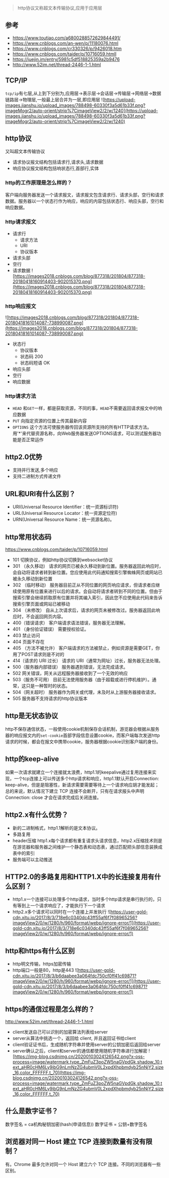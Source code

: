 > http协议又称超文本传输协议,应用于应用层

## 参考
- https://www.toutiao.com/a6800288572629844491/
- https://www.cnblogs.com/an-wen/p/11180076.html
- https://www.cnblogs.com/cr330326/p/9426018.htm
- https://www.cnblogs.com/taider/p/10716059.htmll
- https://juejin.im/entry/5981c5df518825359a2b9476
- http://www.52im.net/thread-2446-1-1.html

## TCP/IP
`tcp/ip`有七层,从上到下分别为,应用层->表示层->会话层->传输层->网络层->数据链路层->物理层,一般最上层合并为一层,即应用层
![https://upload-images.jianshu.io/upload_images/788498-60330f3a5d61b33f.png?imageMogr2/auto-orient/strip%7CimageView2/2/w/1240](https://upload-images.jianshu.io/upload_images/788498-60330f3a5d61b33f.png?imageMogr2/auto-orient/strip%7CimageView2/2/w/1240)

## http协议
又叫超文本传输协议
- 请求协议报文结构包括请求行,请求头,请求数据
- 响应协议报文结构包括响状态行,首部行,实体

### http的工作原理是怎么样的？
客户端向服务器发送一个请求报文，请求报文包含请求行、请求头部，空行和请求数据。服务器以一个状态行作为响应，响应的内容包括状态行、响应头部，空行和响应数据。

### http请求报文
- 请求行
	- 请求方法
	- URI
	- 协议版本 
- 请求头部
- 空行
- 请求数据
![https://images2018.cnblogs.com/blog/877318/201804/877318-20180418160914403-902015370.png](https://images2018.cnblogs.com/blog/877318/201804/877318-20180418160914403-902015370.png)

### http响应报文
![https://images2018.cnblogs.com/blog/877318/201804/877318-20180418161014087-738990087.png](https://images2018.cnblogs.com/blog/877318/201804/877318-20180418161014087-738990087.png)
- 状态行
	- 协议版本
	- 状态码 200
	- 状态码短语 OK 
- 响应头部
- 空行
- 响应数据

### http请求方法
- `HEAD` 和`GET`一样，都是获取资源，不同的事，`HEAD`不需要返回请求报文中的响应数据
- `PUT` 向指定资源的位置上传其最新内容
- `OPTIONS` 这个方法可使服务器传回该资源所支持的所有HTTP请求方法。用'*'来代替资源名称，向Web服务器发送OPTIONS请求，可以测试服务器功能是否正常运作

## http2.0优势
- 支持并行发送,多个响应
- 支持二进制方式传递文件

## URL和URI有什么区别？
- URI(Universal Resource Identifier：统一资源标识符)
- URL(Universal Resource Locator：统一资源定位符)
- URN(Universal Resource Name：统一资源名称)。


## http常用状态码
https://www.cnblogs.com/taider/p/10716059.html

- 101 切换协议，例如http协议切换到websocket协议
- 301 （永久移动）  请求的网页已被永久移动到新位置。服务器返回此响应时，会自动将请求者转到新位置。您应使用此代码通知搜索引擎蜘蛛网页或网站已被永久移动到新位置
- 302 （临时移动） 服务器目前正从不同位置的网页响应请求，但请求者应继续使用原有位置来进行以后的请求。会自动将请求者转到不同的位置。但由于搜索引擎会继续抓取原有位置并将其编入索引，因此您不应使用此代码来告诉搜索引擎页面或网站已被移动
- 304 （未修改） 自从上次请求后，请求的网页未被修改过。服务器返回此响应时，不会返回网页内容。
- 400（错误请求） 客户端请求语法错误，服务器无法理解。 
- 401 （身份验证错误） 需要授权验证。
- 403 禁止访问
- 404 页面不存在
- 405 （方法不被允许） 客户端请求的方法被禁止，例如资源是需要GET，你用了POST请求则是不对的
- 414（请求的 URI 过长） 请求的 URI（通常为网址）过长，服务器无法处理。
- 500（服务器内部错误）  服务器遇到错误，无法完成请求。
- 502 网关错误，网关从远程服务器接收到了一个无效的响应
- 503（服务不可用） 目前无法使用服务器（由于超载或进行停机维护）。通常，这只是一种暂时的状态。
- 504（网关超时）  服务器作为网关或代理，未及时从上游服务器接收请求。
- 505 服务器不支持请求的http协议版本

## http是无状态协议
http不保存通信状态，一般使用cookie机制保存会话机制，游览器会根据从服务器的响应报文内的`set-cookie`首部字段信息设置cookie，而客户端每次发送http请求的时候，都会在报文中携带cookie，服务器根据cookie识别客户端的身份。

## http的keep-alive
如果一次请求就建立一个连接就太浪费，http1.1的keepalive通过复用连接来实现，一个tcp连接上可以传送多个http请求和响应，http1.1默认开启Connection: keep-alive，但是是阻塞性，新请求需要需要等待上一个请求响应胡才能发起；
总的来说，默认情况下建立 TCP 连接不会断开，只有在请求报头中声明 Connection: close 才会在请求完成后关闭连接。

## http2.x有什么优势？
- 新的二进制格式，http1.1解析的是文本协议。
- 多路复用
- header压缩 http1.x每个请求都有重复请求头请求信息，http2.x压缩技术则是在游览器和服务器之间维护一个静态表和动态表，通过匹配把头部信息装换成表中的索引
- 服务端可以主动推送

## HTTP2.0的多路复用和HTTP1.X中的长连接复用有什么区别？
- http1.x一个连接可以处理多个http请求，当时多个http请求是串行执行的，只有等到上一个请求响应了，才能执行下一个请求
- http2.x多个请求可以同时在一个连接上并发执行
![https://user-gold-cdn.xitu.io/2017/8/3/718e6c0340dc43ff55af6f7f08965256?imageView2/0/w/1280/h/960/format/webp/ignore-error/1](https://user-gold-cdn.xitu.io/2017/8/3/718e6c0340dc43ff55af6f7f08965256?imageView2/0/w/1280/h/960/format/webp/ignore-error/1)

## http和https有什么区别
- http明文传输，https加密传输
- http端口一般是80，http是443
![https://user-gold-cdn.xitu.io/2017/8/3/b6daabee3a064fdc750cf0ff41c69871?imageView2/0/w/1280/h/960/format/webp/ignore-error/1](https://user-gold-cdn.xitu.io/2017/8/3/b6daabee3a064fdc750cf0ff41c69871?imageView2/0/w/1280/h/960/format/webp/ignore-error/1)

## https的通信过程是怎么样的？
http://www.52im.net/thread-2446-1-1.html
- client发送自己可以识别的加密算法列表给server
- server从算法中挑选一个，返回给 client, 并且返回证书给client
- client验证证书后，生成随机字符串并使用server的公钥加密后返回给server
- server确认之后，client和server的通信都使用随机字符串进行加解密
![https://img-blog.csdnimg.cn/20200103024126542.png?x-oss-process=image/watermark,type_ZmFuZ3poZW5naGVpdGk,shadow_10,text_aHR0cHM6Ly9ibG9nLmNzZG4ubmV0L2xpdXhpbmdyb25nNjY2,size_16,color_FFFFFF,t_70](https://img-blog.csdnimg.cn/20200103024126542.png?x-oss-process=image/watermark,type_ZmFuZ3poZW5naGVpdGk,shadow_10,text_aHR0cHM6Ly9ibG9nLmNzZG4ubmV0L2xpdXhpbmdyb25nNjY2,size_16,color_FFFFFF,t_70)

## 什么是数字证书？
数字签名 = ca机构秘钥加密(hash(申请信息))
数字证书 = 公钥+数字签名

## 浏览器对同一 Host 建立 TCP 连接到数量有没有限制？
有。Chrome 最多允许对同一个 Host 建立六个 TCP 连接。不同的浏览器有一些区别。